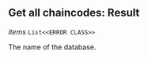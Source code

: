 

## Get all chaincodes: Result  
  
<article>

*items* `List<<ERROR CLASS>>` 

The name of the database.

</article>

